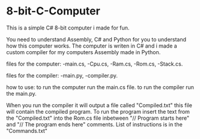 # 8-bit-C-Computer
This is a simple C# 8-bit computer i made for fun.

You need to understand Assembly, C# and Python for you to understand how this computer works.
The computer is writen in C# and i made a custom compiler for my computers Assembly made in Python.

files for the computer:
-main.cs,
-Cpu.cs,
-Ram.cs,
-Rom.cs,
-Stack.cs.

files for the compiler:
-main.py,
-compiler.py.

how to use:
to run the computer run the main.cs file.
to run the compiler run the main.py.

When you run the compiler it will output a file called "Compiled.txt" this file will contain the compiled program.
To run the program insert the text from the "Compiled.txt" into the Rom.cs file inbetween "// Program starts here" and "// The program ends here" comments.
List of instructions is in the "Commands.txt"
